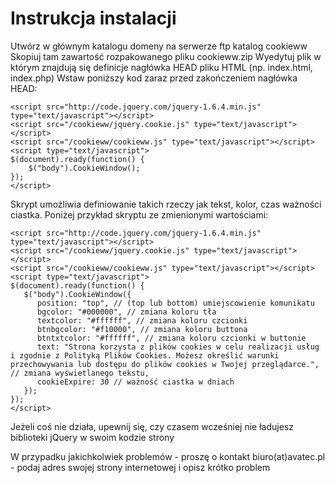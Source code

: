 # Instrukcja instalacji #

Utwórz w głównym katalogu domeny na serwerze ftp katalog cookieww
Skopiuj tam zawartość rozpakowanego pliku cookieww.zip
Wyedytuj plik w którym znajdują się definicje nagłówka HEAD pliku HTML (np. index.html, index.php)
Wstaw poniższy kod zaraz przed zakończeniem nagłówka HEAD:
```
<script src="http://code.jquery.com/jquery-1.6.4.min.js" type="text/javascript"></script>
<script src="/cookieww/jquery.cookie.js" type="text/javascript"></script>
<script src="/cookieww/cookieww.js" type="text/javascript"></script>
<script type="text/javascript">
$(document).ready(function() {
	$("body").CookieWindow();
});
</script>
```
Skrypt umożliwia definiowanie takich rzeczy jak tekst, kolor, czas ważności ciastka. Poniżej przykład skryptu ze zmienionymi wartościami:

```
<script src="http://code.jquery.com/jquery-1.6.4.min.js" type="text/javascript"></script>
<script src="/cookieww/jquery.cookie.js" type="text/javascript"></script>
<script src="/cookieww/cookieww.js" type="text/javascript"></script>
<script type="text/javascript">
$(document).ready(function() {
   $("body").CookieWindow({
      position: "top", // (top lub bottom) umiejscowienie komunikatu
      bgcolor: "#000000", // zmiana koloru tła
      textcolor: "#ffffff", // zmiana koloru czcionki
      btnbgcolor: "#f10000", // zmiana koloru buttona
      btntxtcolor: "#ffffff", // zmiana koloru czcionki w buttonie
      text: "Strona korzysta z plików cookies w celu realizacji usług i zgodnie z Polityką Plików Cookies. Możesz określić warunki przechowywania lub dostępu do plików cookies w Twojej przeglądarce.", // zmiana wyświetlanego tekstu,
      cookieExpire: 30 // ważność ciastka w dniach
   });
});
</script>
```
Jeżeli coś nie działa, upewnij się, czy czasem wcześniej nie ładujesz biblioteki jQuery w swoim kodzie strony

W przypadku jakichkolwiek problemów - proszę o kontakt biuro(at)avatec.pl - podaj adres swojej strony internetowej i opisz krótko problem